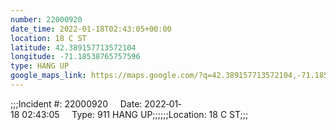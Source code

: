 ```yaml
---
number: 22000920
date_time: 2022-01-18T02:43:05+00:00
location: 18 C ST
latitude: 42.389157713572104
longitude: -71.18538765757596
type: HANG UP
google_maps_link: https://maps.google.com/?q=42.389157713572104,-71.18538765757596
---
```


;;;Incident #: 22000920     Date: 2022‐01‐18 02:43:05     Type: 911 HANG UP;;;;;;Location: 18 C ST;;;
